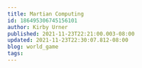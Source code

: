 ```yaml
---
title: Martian Computing
id: 186495306745156101
author: Kirby Urner
published: 2021-11-23T22:21:00.003-08:00
updated: 2021-11-23T22:30:07.812-08:00
blog: world_game
tags: 
---
```


